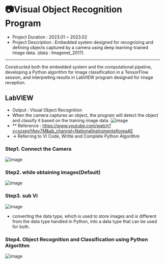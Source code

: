 # 📷Visual Object Recognition Program
- Project Duration : 2023.01 ~ 2023.02
- Project Description : Embedded system designed for recognizing and defining objects captured by a camera using deep learning-trained image data. (data : Imagenet_2017).
---
Constructed both the embedded system and the computational pipeline, developing a Python algorithm for image classification in a TensorFlow session, and interpreting results in LabVIEW program designed for image reception.

## LabVIEW
- Output : Visual Object Recognition
- When the camera captures an object, the program will detect the object and classify it based on the training image data.
![image](https://github.com/langsung01/Visual-Object-Recognition-Program/assets/174301247/12ff6661-12d5-4d83-ba76-d44cd6589675)
- ** Reference : https://www.youtube.com/watch?v=szxegYAev7M&ab_channel=NationalInstrumentsKoreaAE
- -> Referring to VI Code, Writte and Complete Python Algorithm
### Step1. Connect the Camera
![image](https://github.com/langsung01/Visual-Object-Recognition-Program/assets/174301247/9f9e9f1c-5ce3-4c1a-ba4a-781f520fef02)

### Step2. while obtaining images(Default)
![image](https://github.com/langsung01/Visual-Object-Recognition-Program/assets/174301247/b5e176bf-690c-4f6b-a0b6-2a4ec188821e)

### Step3. sub Vi
![image](https://github.com/langsung01/Visual-Object-Recognition-Program/assets/174301247/e67be589-ed50-4dfe-8258-21d07d00270d)
- converting the data type, which is used to store images and is different from the data type handled in Python, into a data type that can be used for both.

### Step4. Object Recognition and Classification using Python Algorithm
![image](https://github.com/langsung01/Visual-Object-Recognition-Program/assets/174301247/9ea47332-b82c-4263-b645-fa510c15aa64)
